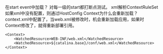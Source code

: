在start event中加载？ 对每一级的start都打断点测试。
xml解析ContextRuleSet
如果xml中没有配置，则通过HostConfig
Context为什么会重新加载？
context.xml中配置了，当web.xml被修改时，机会重新加载应用，如果时Context修改了，就得重新部署引用。
```
<Context>
    <WatchedResource>WEB-INF/web.xml</WatchedResource>
    <WatchedResource>${catalina.base}/conf/web.xml</WatchedResource>
</Context>
```